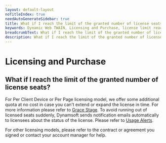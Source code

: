 ```yaml
---
layout: default-layout
noTitleIndex: true
needAutoGenerateSidebar: true
title: What if I reach the limit of the granted number of license seats?
keywords: Dynamic Web TWAIN, Licensing and Purchase, license limit reached
breadcrumbText: What if I reach the limit of the granted number of license seats?
description: What if I reach the limit of the granted number of license seats?
---
```


# Licensing and Purchase

## What if I reach the limit of the granted number of license seats?

For Per Client Device or Per Page licensing model, we offer some additional quota at no cost in case you can't extend or expand the license in time. For more information please refer to <a href="https://www.dynamsoft.com/license-server/docs/about/terms.html#grace-stage" target="_blank">Grace Stage</a>. To avoid running out of licensed seats suddenly, Dynamsoft sends notification emails automatically to licensees about the status of the license. Please refer to <a href="https://www.dynamsoft.com/license-server/docs/common/usagealerts.html" target="_blank">Usage Alerts</a>.

For other licensing models, please refer to the contract or agreement you signed or contact your account manager for help.
